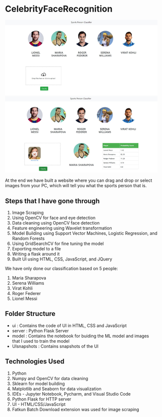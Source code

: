 # CelebrityFaceRecognition

![](UIsnapshots/ui_snapshot0.JPG)
![](UIsnapshots/ui_snapshot.JPG)

At the end we have built a website where you can drag and drop or select images from your PC, which will tell you what the sports person that is.

## Steps that I have gone through

1. Image Scraping
2. Using OpenCV for face and eye detection
3. Data cleaning using OpenCV face detection
4. Feature engineering using Wavelet transformation
5. Model Building using Support Vector Machines, Logistic Regression, and Random Forests
6. Using GridSearchCV for fine tuning the model
7. Exporting model to a file
8. Writing a flask around it
9. Built UI using HTML, CSS, JavaScript, and JQuery

We have only done our classification based on 5 people:

1. Maria Sharapova
2. Serena Williams
3. Virat Kohli
4. Roger Federer
5. Lionel Messi

## Folder Structure

- ui : Contains the code of UI in HTML, CSS and JavaScript
- server : Python Flask Server
- model : Contains the notebook for buiding the ML model and images that I used to train the model
- UIsnapshots : Contains snapshots of the UI

## Technologies Used

1. Python
2. Numpy and OpenCV for data cleaning
3. Sklearn for model building
4. Matplotlib and Seaborn for data visualization
5. IDEs - Jupyter Notebook, Pycharm, and Visual Studio Code
6. Python Flask for HTTP server
7. UI - HTML/CSS/JavaScript
8. Fatkun Batch Download extension was used for image scraping
